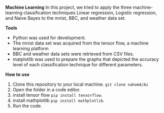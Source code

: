 **Machine Learning**
In this project, we tried to apply the three machine-learning classification techniques
Linear regression, Logistic regression, and Naive Bayes to the mnist, BBC, and weather data set.

 **Tools**
- Python was used for development.
- The mnist data set was acquired from the tensor flow, a machine learning platform
- BBC and weather data sets were retrieved from CSV files.
- matplotlib was used to prepare the graphs that depicted the accuracy level of each classification technique
  for different parameters.

**How to use**
1. Clone this repository to your local machine. `git clone nahom4/Ai`
2. Open the folder in a code editor.
3. install tensor flow `pip install tensorflow`.
4. install mathplotlib `pip install mathplotlib`.
5. Run the code.


